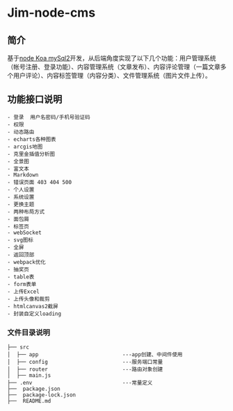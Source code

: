 # Jim-node-cms

## 简介

基于[node Koa mySql2](主要是为了学习node)开发，从后端角度实现了以下几个功能：用户管理系统（帐号注册、登录功能）、内容管理系统（文章发布）、内容评论管理（一篇文章多个用户评论）、内容标签管理（内容分类）、文件管理系统（图片文件上传）。

## 功能接口说明

```
- 登录  用户名密码/手机号验证码
- 权限
- 动态路由
- echarts各种图表
- arcgis地图
- 克里金插值分析图
- 全景图
- 富文本
- Markdown
- 错误页面 403 404 500
- 个人设置
- 系统设置
- 更换主题
- 两种布局方式
- 面包屑
- 标签页
- webSocket
- svg图标
- 全屏
- 返回顶部
- webpack优化
- 抽奖页
- table表
- form表单
- 上传Excel
- 上传头像和裁剪
- htmlcanvas2截屏
- 封装自定义loading
```

### 文件目录说明

```
├── src
│  ├── app                           ---app创建、中间件使用
│  ├── config                        ---服务端口常量
│  ├── router                        ---路由对象创建
│  ├── main.js
├── .env                             ---常量定义
├──  package.json
├──  package-lock.json
├──  README.md


```
